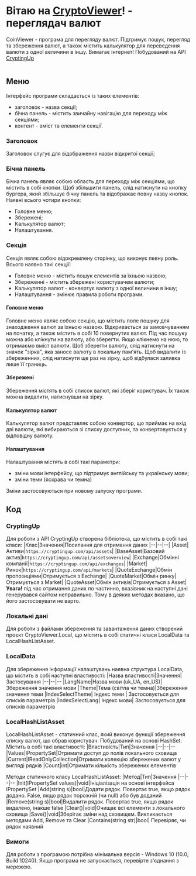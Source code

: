 
# Вітаю на **[CryptoViewer](https://github.com/YarikVor/CryptoViewer)**! - переглядач валют
CoinViewer - програма для перегляду валют. Підтримує пошук, перегляд та збереження валют, а також містить калькулятор для переведення валюти з одної величини в іншу. Вимагає інтернет! Побудований на API [CryptingUp](https://cryptingup.com/)

![]()

## Меню
Інтерфейс програми складається із таких елементів:
- заголовок - назва секції;
- бічна панель - містить звичайну навігацію для переходу між секціями;
- контент - вміст та елементи секції.

### Заголовок
Заголовок слугує для відображення назви відкритої секції;

### Бічна панель
Бічна панель являє собою область для переходу між секціями, що містить в собі кнопки. Щоб збільшити панель, слід натиснути на кнопку бургера, який збільшує бічну панель та відображає повну назву кнопок. Наявні всього чотири кнопки:
- Головне меню;
- Збережені;
- Калькулятор валют;
- Налаштування.

### Секція
Секція являє собою відокремлену сторінку, що виконує певну роль. Всього наявно такі секції:
- Головне меню - містить пошук елементів за їхньою назвою;
- Збереженні - містить збережені користувачем валюти;
- Калькулятор валют - конвертує валюту з одної величини в іншу;
- Налаштування - змінює правила роботи програми.

#### Головне меню
Головне меню являє собою секцію, що містить поле пошуку для знаходження валют за їхньою назвою. Відкривається за замовчуванням на початку, а також містить в собі 10 повернутих валют. Під час пошуку можна або клікнути на валюту, або зберегти. Якщо клікнемо на нюю, то отримаємо вміст валюти. Щоб зберегти валюту, слід натиснути на значок "зірка", яка заносе валюту в локальну пам'ять. Щоб видалити із збереженних, слід натиснути ще раз на зірку, щоб відбулася заливка лише її границь.

#### Збережені
Збереження містять в собі список валют, які зберіг користувач. Їх також можна видалити, натиснувши на зірку.

#### Калькулятор валют
Калькулятор валют представляє собою конвертор, що приймає на вхід дві валюти, які вибираються зі списку доступних, та конвертовується у відповідну валюту.

#### Налаштування
Налаштування містять в собі такі параметри:
- зміни мови інтерфейсу, що підтримує англійську та українську мови;
- зміни теми (яскрава чи темна)

Зміни застосовуються при новому запуску програми.

## Код
### CryptingUp
Для роботи з API CryptingUp створена бібліотека, що містить в собі такі класи:
|Клас|Значення|Посилання для отримання даних
|--|--|--|
|Asset|Активи|`https://cryptingup.com/api/assets`|
|BaseAsset|Базовий актив|`https://cryptingup.com/api/assetsoverview`|
|Exchange|Обмінні компанії|`https://cryptingup.com/api/exchanges`|
|Market|Ринок|``https://cryptingup.com/api/markets``|
|QuoteExchange|Обмін пропозиціями|Отримується з Exchange|
|QuoteMarket|Обмін ринку|Отримується з Market|
|QuoteAsset|Обмін активів|Отримується з Asset|
**Увага!** під час отримання даних по частинно, вказівник на наступні дані генерувався сайтом неправильно. Тому в деяких методах вказано, що його застосовувати не варто.

### Локальні дані
Для роботи з файлами збереження та завантаження даних створений проєкт CryptoViewer.Local, що містить в собі статичні класи LocalData та LocalHashListAsset.

### LocalData
Для збереження інформації налаштувань наявна структура LocalData, що містить в собі наступні властивості:
|Назва властивості|Значення|Застосування
|--|--|--
|LangName|Назва мови (uk_UA, en_US)|Збереження значення мови
|Theme|Тема (світла чи темна)|Збереження значення теми
|IndexSelectTheme| Індекс теми | Застосовується для списків параметрів
|IndexSelectLang| Індекс мови| Застосовується для списків параметрів

### LocalHashListAsset
LocalHashListAsset - статичний клас, який виконує функції збереження списку валют, що обрав користувач. Побудований на основі HashSet. Містить в собі такі властивості:
|Властивість|Тип|Значення
|--|--|--
|Values|IPropertySet|Отримати доступ до полів локального сховища
|Current|IReadOnlyCollection<string>|Отримати колекцію збережених валют у вигляді рядків
|Count|int|Отримати кількість збережених елементів

Методи статичного класу LocalHashListAsset:
|Метод|Тип|Значення
|--|--|--
|Init(IPropertySet values)|void|Ініціалізація на основі інтерфейса IPropertySet 
|Add(string s)|bool|Додати рядок. Повертає true, якщо рядок додано. False, якщо рядок порожній (чи null) або був доданий
|Remove(string s)|bool|Видалити рядок. Повертає true, якщо рядок видалено, інакше false
|Clear()|void|Очищає всі елементи з локального сховища
|Save()|void|Зберігає зміни над сховищем. Викликається методами Add, Remove та Clear
|Contains(string str)|bool| Перевіряє, чи рядок наявний

### Вимоги
Для роботи з програмою потрібна мінімальна версія - Windows 10 (10.0; Build 10240).
Якщо програма не запускається, перевірте з'єднання з мережею.
